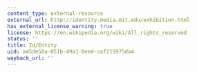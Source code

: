 ```yaml
---
content_type: external-resource
external_url: http://identity.media.mit.edu/exhibition.html
has_external_license_warning: true
license: https://en.wikipedia.org/wiki/All_rights_reserved
status: ''
title: Id/Entity
uid: a45de58a-051b-49a1-8eed-caf215975da4
wayback_url: ''
---
```

